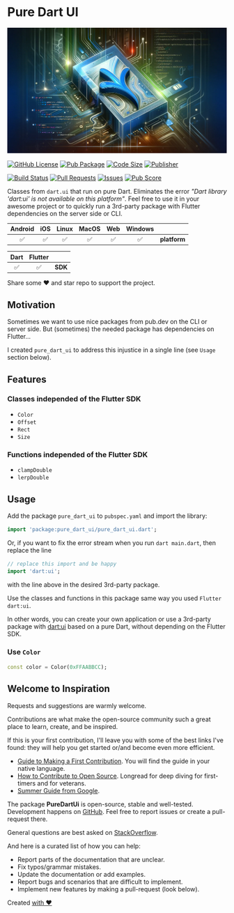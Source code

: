 # Pure Dart UI

![Cover - Pure Dart UI](https://raw.githubusercontent.com/signmotion/pure_dart_ui/master/images/cover.webp)

[![GitHub License](https://img.shields.io/badge/license-MIT-blue.svg)](https://opensource.org/licenses/MIT)
[![Pub Package](https://img.shields.io/pub/v/pure_dart_ui.svg?logo=dart&logoColor=00b9fc&color=blue)](https://pub.dartlang.org/packages/pure_dart_ui)
[![Code Size](https://img.shields.io/github/languages/code-size/signmotion/pure_dart_ui?logo=github&logoColor=white)](https://github.com/signmotion/pure_dart_ui)
[![Publisher](https://img.shields.io/pub/publisher/pure_dart_ui)](https://pub.dev/publishers/syrokomskyi.com)

[![Build Status](https://img.shields.io/github/actions/workflow/status/signmotion/pure_dart_ui/dart-ci.yml?logo=github-actions&logoColor=white)](https://github.com/signmotion/pure_dart_ui/actions)
[![Pull Requests](https://img.shields.io/github/issues-pr/signmotion/pure_dart_ui?logo=github&logoColor=white)](https://github.com/signmotion/pure_dart_ui/pulls)
[![Issues](https://img.shields.io/github/issues/signmotion/pure_dart_ui?logo=github&logoColor=white)](https://github.com/signmotion/pure_dart_ui/issues)
[![Pub Score](https://img.shields.io/pub/points/pure_dart_ui?logo=dart&logoColor=00b9fc)](https://pub.dev/packages/pure_dart_ui/score)

Classes from `dart.ui` that run on pure Dart.
Eliminates the error _"Dart library 'dart:ui' is not available on this platform"_.
Feel free to use it in your awesome project or to quickly run a 3rd-party package with Flutter dependencies on the server side or CLI.

| Android | iOS | Linux | MacOS | Web | Windows |              |
| :-----: | :-: | :---: | :---: | :-: | :-----: | :----------- |
|   ✅    | ✅  |  ✅   |  ✅   | ✅  |   ✅    | **platform** |

| Dart | Flutter |         |
| :--: | :-----: | :------ |
|  ✅  |   ✅    | **SDK** |

Share some ❤️ and star repo to support the project.

## Motivation

Sometimes we want to use nice packages from pub.dev on the CLI or server side.
But (sometimes) the needed package has dependencies on Flutter...

I created `pure_dart_ui` to address this injustice in a single line (see `Usage` section below).

## Features

### Classes independed of the Flutter SDK

- `Color`
- `Offset`
- `Rect`
- `Size`

### Functions independed of the Flutter SDK

- `clampDouble`
- `lerpDouble`

## Usage

Add the package `pure_dart_ui` to `pubspec.yaml` and import the library:

```dart
import 'package:pure_dart_ui/pure_dart_ui.dart';
```

Or, if you want to fix the error stream when you run `dart main.dart`, then replace the line

```dart
// replace this import and be happy
import 'dart:ui';
```

with the line above in the desired 3rd-party package.

Use the classes and functions in this package same way you used `Flutter dart:ui`.

In other words, you can create your own application or use a 3rd-party package with [dart:ui](https://api.flutter.dev/flutter/dart-ui/dart-ui-library.html) based on a pure Dart, without depending on the Flutter SDK.

### Use `Color`

```dart
const color = Color(0xFFAABBCC);
```

## Welcome to Inspiration

Requests and suggestions are warmly welcome.

Contributions are what make the open-source community such a great place to learn, create, and be inspired.

If this is your first contribution, I'll leave you with some of the best links I've found: they will help you get started or/and become even more efficient.

- [Guide to Making a First Contribution](https://github.com/firstcontributions/first-contributions). You will find the guide in your native language.
- [How to Contribute to Open Source](https://opensource.guide/how-to-contribute). Longread for deep diving for first-timers and for veterans.
- [Summer Guide from Google](https://youtu.be/qGTQ7dEZXZc).

The package **PureDartUi** is open-source, stable and well-tested. Development happens on
[GitHub](https://github.com/signmotion/pure_dart_ui). Feel free to report issues
or create a pull-request there.

General questions are best asked on
[StackOverflow](https://stackoverflow.com/questions/tagged/pure_dart_ui).

And here is a curated list of how you can help:

- Report parts of the documentation that are unclear.
- Fix typos/grammar mistakes.
- Update the documentation or add examples.
- Report bugs and scenarios that are difficult to implement.
- Implement new features by making a pull-request (look below).

Created [with ❤️](https://syrokomskyi.com)
